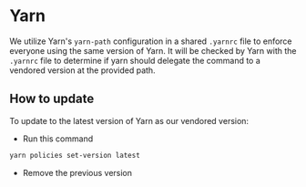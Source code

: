 # Yarn

We utilize Yarn's `yarn-path` configuration in a shared `.yarnrc` file to enforce
everyone using the same version of Yarn. It will be checked by Yarn with the `.yarnrc`
file to determine if yarn should delegate the command to a vendored version at the
provided path.

## How to update

To update to the latest version of Yarn as our vendored version:

- Run this command

```sh
yarn policies set-version latest
```

- Remove the previous version
